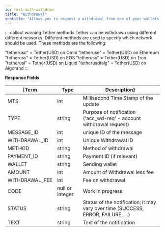 ```yaml
---
id: rest-auth-withdraw
title: "Withdrawal"
subtitle: "Allows you to request a withdrawal from one of your wallets."
---
```


::: callout warning Tether methods
Tether can be withdrawn using different different networks. Different methods are used to specify which network should be used. These methods are the following:

"tetheruso" = Tether(USD) on Omni
"tetheruse" = Tether(USD) on Ethereum
"tetheruss" = Tether(USD) on EOS
"tetherusx" = Tether(USD) on Tron
"tetherusl" = Tether(USD) on Liquid
"tetherusdtalg" = Tether(USD) on Algorand
:::


**Response Fields**

[Term | Type | Description]
-- | -- | --
MTS  |  int  |  Millisecond Time Stamp of the update
TYPE  |  string  |  Purpose of notification ('acc_wd-req' - account withdrawal request)
MESSAGE_ID  |  int  |  unique ID of the message
WITHDRAWAL_ID | int | Unique Withdrawal ID
METHOD | string | Method of withdrawal
PAYMENT_ID | string | Payment ID (if relevant)
WALLET | string | Sending wallet
AMOUNT | int | Amount of Withdrawal less fee
WITHDRAWAL_FEE | int | Fee on withdrawal
CODE  |  null or integer  | Work in progress
STATUS  |  string  |  Status of the notification; it may vary over time (SUCCESS, ERROR, FAILURE, ...)
TEXT  |  string  |  Text of the notification
